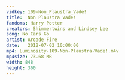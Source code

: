 ```yaml
---
vidkey: 109-Non_Plaustra_Vade!
title:  Non Plaustra Vade!
fandoms: Harry Potter
creators: Shimmertwins and Lindsey Lee
song: No Cars Go
artist: Arcade Fire
date:   2012-07-02 10:00:00
mp4: Luminosity-109-Non-Plaustra-Vade!.m4v
mp4size: 73.68 MB
width: 848
height: 360
---
```



  